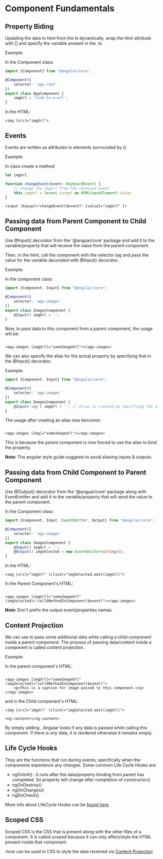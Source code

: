 # Component Fundamentals

## Property Biding

Updating the data in html from the ts dynamically.
wrap the html attribute with [] and specify the variable present in the .ts

Example:

In the Component class:

```typescript
import {Component} from "@angular/core";

@Component({
    selector: 'app-root'
})
export class AppComponent {
    imgUrl = 'link-to-a-url';
}

```

In the HTML:

```angular2html
<img [src]="imgUrl">
```

## Events

Events are written as attributes in elements surrounded by ().

Example:

In class create a method:

```typescript
let imgUrl;

function changeEvent(event: KeyboardEvent) {
    // change the imgUrl from the received event  
    this.imgUrl = (event.target as HTMLInputElement).value
}
```

```angular2html
<input (keyup)="changeEvent($event)" [value]="imgUrl" ]>
```

## Passing data from Parent Component to Child Component

Use @Input() decorator from the '@anguar/core' package and add it to the variable/property that will receive the value
from the parent component.

Then, in the html, call the component with the selector tag and pass the value for the variable decorated with @Input()
decorator.

Example:

In the component class:

```typescript
import {Component, Input} from "@angular/core";

@Component({
    selector: 'app-images'
})
export class ImagesComponent {
    @Input() imgUrl = '';
}
```

Now, to pass data to this component from a parent component, the usage will be:

```angular2html

<app-images [imgUrl]="someImageUrl"></app-images>
```

We can also specify the alias for the actual property by specifying that in the @Input() decorator.

Example:

```typescript
import {Component, Input} from "@angular/core";

@Component({
    selector: 'app-images'
})
export class ImagesComponent {
    @Input('img') imgUrl = ''; // Alias is created by specifying the name as a string parameter in @Input() decorator. 
}
```

The usage after creating an alias now becomes:

```angular2html

<app-images [img]="someImageUrl"></app-images>
```

This is because the parent component is now forced to use the alias to bind the property.

<strong>Note: </strong> The angular style guide suggests to avoid aliasing inputs & outputs.

## Passing data from Child Component to Parent Component

Use @Output() decorator from the '@anguar/core' package along with EventEmitter and add it to the variable/property that
will send the value to the parent component.

In the Component class:

```typescript
import {Component, Input, EventEmitter, Output} from "@angular/core";

@Component({
    selector: 'app-images'
})
export class ImagesComponent {
    @Input() imgUrl = '';
    @Output() imgSelected = new EventEmitter<string>();
}
```

In the HTML:

```angular2html
<img [src]="imgUrl" (click)="imgSelected.emit(imgUrl)">
```

In the Parent Component's HTML:

```angular2html

<app-images [imgUrl]="someImageUrl" (imgSelected)="callAMethodInComponent($event)"></app-images>
```

<strong>Note: </strong> Don't prefix the output event/properties names.

## Content Projection

We can use <ng-content> to pass some additional data while calling a child component inside a parent component.
The process of passing data/content inside a component is called content projection.

Example:

In the parent component's HTML:

```angular2html

<app-images [imgUrl]="someImageUrl" (imgSelected)="callAMethodInComponent($event)">
    <p>This is a caption for image passed to this component.</p>
</app-images>
```

and in the Child component's HTML:

```angular2html
<img [src]="imgUrl" (click)="imgSelected.emit(imgUrl)">

<ng-content></ng-content>
```

By simply adding <ng-content>, Angular looks if any data is passed while calling this component. If there is any data,
it is rendered otherwise it remains empty.

## Life Cycle Hooks

They are the functions that run during events; specifically when the components experience any changes.
Some common Life Cycle Hooks are:

- ngOnInit() : it runs after the data/property binding from parent has completed. So property will change after
  completion of constructor()
- ngOnDestroy()
- ngOnChanges()
- ngDoCheck()

More info about LifeCycle Hooks can be [found here](https://angular.io/guide/lifecycle-hooks).

## Scoped CSS

Scoped CSS is the CSS that is present along with the other files of a component.
It is called scoped because it can only affect/style the HTML present inside that component.

:host can be used in CSS to style the data received via [Content Projection](#content-projection)
